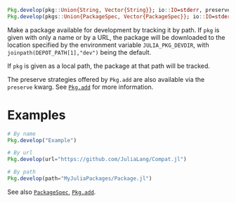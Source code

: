 ```julia
Pkg.develop(pkg::Union{String, Vector{String}}; io::IO=stderr, preserve=PRESERVE_TIERED, installed=false)
Pkg.develop(pkgs::Union{PackageSpec, Vector{PackageSpec}}; io::IO=stderr, preserve=PRESERVE_TIERED, installed=false)
```

Make a package available for development by tracking it by path. If `pkg` is given with only a name or by a URL, the package will be downloaded to the location specified by the environment variable `JULIA_PKG_DEVDIR`, with `joinpath(DEPOT_PATH[1],"dev")` being the default.

If `pkg` is given as a local path, the package at that path will be tracked.

The preserve strategies offered by `Pkg.add` are also available via the `preserve` kwarg. See [`Pkg.add`](@ref) for more information.

# Examples

```julia
# By name
Pkg.develop("Example")

# By url
Pkg.develop(url="https://github.com/JuliaLang/Compat.jl")

# By path
Pkg.develop(path="MyJuliaPackages/Package.jl")
```

See also [`PackageSpec`](@ref), [`Pkg.add`](@ref).
